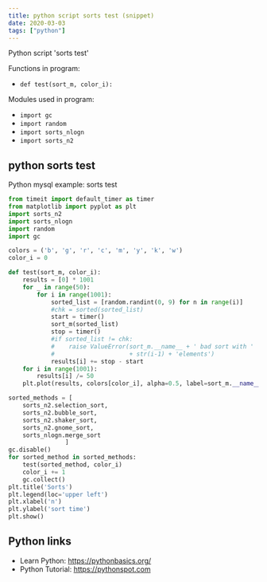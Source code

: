 ```yaml
---
title: python script sorts test (snippet)
date: 2020-03-03
tags: ["python"]
---
```

Python script 'sorts test'

Functions in program: 
* `def test(sort_m, color_i):`

Modules used in program: 
* `import gc`
* `import random`
* `import sorts_nlogn`
* `import sorts_n2`

## python sorts test

Python mysql example: sorts test

```python
from timeit import default_timer as timer
from matplotlib import pyplot as plt
import sorts_n2
import sorts_nlogn
import random
import gc

colors = ('b', 'g', 'r', 'c', 'm', 'y', 'k', 'w')
color_i = 0

def test(sort_m, color_i):
    results = [0] * 1001
    for _ in range(50):
        for i in range(1001):
            sorted_list = [random.randint(0, 9) for n in range(i)]
            #chk = sorted(sorted_list)
            start = timer()
            sort_m(sorted_list)
            stop = timer()
            #if sorted_list != chk:
            #    raise ValueError(sort_m.__name__ + ' bad sort with '
            #                     + str(i-1) + 'elements')
            results[i] += stop - start
    for i in range(1001):
        results[i] /= 50
    plt.plot(results, colors[color_i], alpha=0.5, label=sort_m.__name__)

sorted_methods = [
    sorts_n2.selection_sort,
    sorts_n2.bubble_sort,
    sorts_n2.shaker_sort,
    sorts_n2.gnome_sort,
    sorts_nlogn.merge_sort
                ]
gc.disable()
for sorted_method in sorted_methods:
    test(sorted_method, color_i)
    color_i += 1
    gc.collect()
plt.title('Sorts')
plt.legend(loc='upper left')
plt.xlabel('n')
plt.ylabel('sort time')
plt.show()


```

## Python links

- Learn Python: https://pythonbasics.org/
- Python Tutorial: https://pythonspot.com
